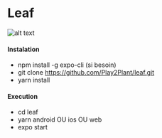 # Leaf

![alt text](https://github.com/Play2Plant/leaf/blob/master/zSCREENSHOTS/Screenshot_20220106_050132_host.exp.exponent.jpg)

#### Instalation

- npm install -g expo-cli (si besoin)
- git clone https://github.com/Play2Plant/leaf.git
- yarn install

#### Execution 
- cd leaf
- yarn android OU ios OU web 
- expo start 


